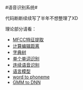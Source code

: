 #语音识别系统#

代码断断续续写了半年不想整理了XD

理论部分请看：

- [MFCC特征提取](http://lufo.me/2015/06/18/ASR1.html)
- [计算编辑距离](http://lufo.me/2015/07/11/ASR2.html)
- [字典树](http://lufo.me/2015/07/21/ASR3.html)
- [单个单词识别](http://lufo.me/2015/07/21/ASR4.html)
- [连续语音识别](http://lufo.me/2015/07/21/ASR5.html)
- [语言模型](http://lufo.me/2015/07/22/ASR6.html)
- [word to phoneme](http://lufo.me/2015/08/20/ASR7.html)
- [GMM to DNN](http://lufo.me/2015/08/24/ASR8.html)